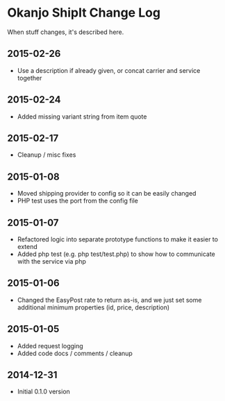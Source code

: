 # Okanjo ShipIt Change Log

When stuff changes, it's described here.

## 2015-02-26
 * Use a description if already given, or concat carrier and service together

## 2015-02-24
 * Added missing variant string from item quote

## 2015-02-17
 * Cleanup / misc fixes

## 2015-01-08
 * Moved shipping provider to config so it can be easily changed
 * PHP test uses the port from the config file

## 2015-01-07
 * Refactored logic into separate prototype functions to make it easier to extend
 * Added php test (e.g. php test/test.php) to show how to communicate with the service via php

## 2015-01-06
 * Changed the EasyPost rate to return as-is, and we just set some additional minimum properties (id, price, description)

## 2015-01-05
 * Added request logging
 * Added code docs / comments / cleanup

## 2014-12-31
 * Initial 0.1.0 version